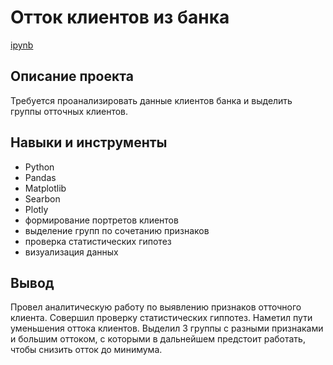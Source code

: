 # Отток клиентов из банка
[ipynb](https://github.com/Guginot/Portfolio/blob/main/Clients%20out%20of%20the%20bank/%D0%9E%D1%82%D1%82%D0%BE%D0%BA%20%D0%BA%D0%BB%D0%B8%D0%B5%D0%BD%D1%82%D0%BE%D0%B2%20%D0%B8%D0%B7%20%D0%B1%D0%B0%D0%BD%D0%BA%D0%B0.ipynb)
## Описание проекта
Требуется проанализировать данные клиентов банка и выделить группы отточных клиентов. 
## Навыки и инструменты
- Python
- Pandas
- Matplotlib
- Searbon
- Plotly
- формирование портретов клиентов
- выделение групп по сочетанию признаков
- проверка статистических гипотез
- визуализация данных
## Вывод
Провел аналитическую работу по выявлению признаков отточного клиента. Совершил проверку статистических гиппотез.  Наметил пути уменьшения оттока клиентов. Выделил 3 группы с разными признаками и большим оттоком, с которыми в дальнейшем предстоит работать, чтобы снизить отток до минимума.
